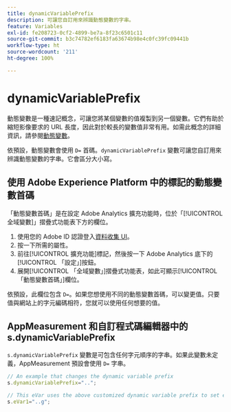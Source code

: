 ```yaml
---
title: dynamicVariablePrefix
description: 可讓您自訂用來辨識動態變數的字串。
feature: Variables
exl-id: fe208723-0cf2-4899-be7a-8f23c6501c11
source-git-commit: b3c74782ef6183fa63674b98e4c0fc39fc09441b
workflow-type: ht
source-wordcount: '211'
ht-degree: 100%

---
```


# dynamicVariablePrefix

動態變數是一種速記概念，可讓您將某個變數的值複製到另一個變數。它們有助於縮短影像要求的 URL 長度，因此對於較長的變數值非常有用。如需此概念的詳細資訊，請參閱[動態變數](../page-vars/dynamic-variables.md)。

依預設，動態變數會使用 `D=` 首碼。`dynamicVariablePrefix` 變數可讓您自訂用來辨識動態變數的字串。它會區分大小寫。

## 使用 Adobe Experience Platform 中的標記的動態變數首碼

「動態變數首碼」是在設定 Adobe Analytics 擴充功能時，位於「[!UICONTROL 全域變數]」摺疊式功能表下方的欄位。

1. 使用您的 Adobe ID 認證登入[資料收集 UI](https://experience.adobe.com/data-collection)。
2. 按一下所需的屬性。
3. 前往[!UICONTROL 擴充功能]標記，然後按一下 Adobe Analytics 底下的[!UICONTROL 「設定」]按鈕。
4. 展開[!UICONTROL 「全域變數」]摺疊式功能表，如此可顯示[!UICONTROL 「動態變數首碼」]欄位。

依預設，此欄位包含 `D=`。如果您想使用不同的動態變數首碼，可以變更值。只要值與網站上的字元編碼相符，您就可以使用任何想要的值。

## AppMeasurement 和自訂程式碼編輯器中的 s.dynamicVariablePrefix

`s.dynamicVariablePrefix` 變數是可包含任何字元順序的字串。如果此變數未定義，AppMeasurement 預設會使用 `D=` 字串。

```js
// An example that changes the dynamic variable prefix
s.dynamicVariablePrefix="..";

// This eVar uses the above customized dynamic variable prefix to set eVar to page URL
s.eVar1="..g";
```
